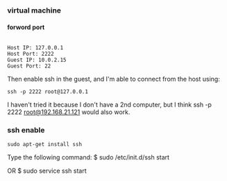 ### virtual machine

#### forword port

```

Host IP: 127.0.0.1
Host Port: 2222
Guest IP: 10.0.2.15
Guest Port: 22

```
Then enable ssh in the guest, and I'm able to connect from the host using:

```
ssh -p 2222 root@127.0.0.1
```

I haven't tried it because I don't have a 2nd computer, but I think ssh -p 2222 root@192.168.21.121 would also work.


### ssh enable

```
sudo apt-get install ssh
```

Type the following command:
$ sudo /etc/init.d/ssh start

OR
$ sudo service ssh start

